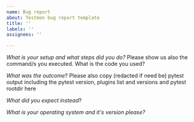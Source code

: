 ```yaml
---
name: Bug report
about: Testmon bug report template
title: ''
labels: ''
assignees: ''

---
```


*What is your setup and what steps did you do?*
Please show us also the command/s you executed. What is the code you used?

*What was the outcome*?
Please also copy (redacted if need be) pytest output including the pytest version, plugins list and versions and pytest rootdir here

*What did you expect instead*?

*What is your operating system and it's version please?*

